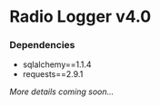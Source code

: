 # Radio Logger v4.0

### Dependencies
- sqlalchemy==1.1.4
- requests==2.9.1

_More details coming soon..._

